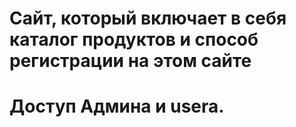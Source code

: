 # Сайт, который включает в себя каталог продуктов и способ регистрации на этом сайте
# Доступ Админа и usera.
